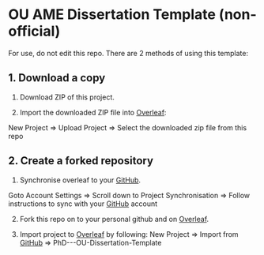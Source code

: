 # OU AME Dissertation Template (non-official)

For use, do not edit this repo. There are 2 methods of using this template:

## 1. Download a copy
1. Download ZIP of this project.

2. Import the downloaded ZIP file into [Overleaf](https://www.overleaf.com):

New Project => Upload Project => Select the downloaded zip file from this repo

## 2. Create a forked repository
1. Synchronise overleaf to your [GitHub](https://github.com/).

Goto Account Settings => Scroll down to Project Synchronisation => Follow instructions to sync with your [GitHub](https://github.com/) account

2. Fork this repo on to your personal github and on [Overleaf](https://www.overleaf.com).

3. Import project to [Overleaf](https://www.overleaf.com) by following: 
New Project => Import from [GitHub](https://github.com/) => PhD---OU-Dissertation-Template

